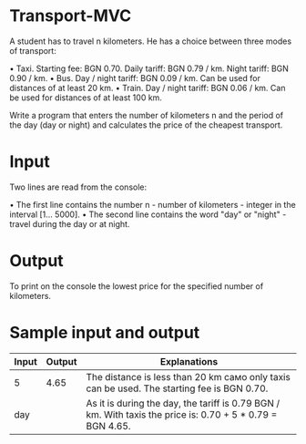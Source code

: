 # Transport-MVC

A student has to travel n kilometers. He has a choice between three modes of transport:

• Taxi. Starting fee: BGN 0.70. Daily tariff: BGN 0.79 / km. Night tariff: BGN 0.90 / km.
• Bus. Day / night tariff: BGN 0.09 / km. Can be used for distances of at least 20 km.
• Train. Day / night tariff: BGN 0.06 / km. Can be used for distances of at least 100 km.

Write a program that enters the number of kilometers n and the period of the day (day or night)
and calculates the price of the cheapest transport.

# Input

Two lines are read from the console:

• The first line contains the number n - number of kilometers - integer in the interval [1… 5000].
• The second line contains the word "day" or "night" - travel during the day or at night.

# Output

To print on the console the lowest price for the specified number of kilometers.

# Sample input and output

| Input   | Output | Explanations                                                                                               |
|---------|--------|------------------------------------------------------------------------------------------------------------|
| 5       | 4.65   | The distance is less than 20 km само only taxis can be used. The starting fee is BGN 0.70.                 |
| day     |        | As it is during the day, the tariff is 0.79 BGN / km. With taxis the price is: 0.70 + 5 * 0.79 = BGN 4.65. |
